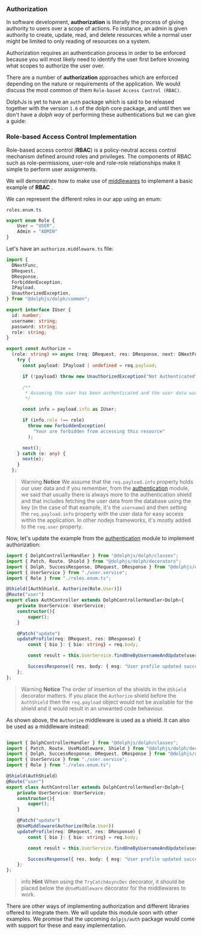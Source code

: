 ### Authorization

In software development, **authorization** is literally the process of giving authority to users over a scope of actions. Fo instance, an admin is given authority to create, update, read, and delete resources while a normal user might be limited to only reading of resources on a system.

Authorization requires an authentication process in order to be enforced because you will most likely need to identify the user first before knowing what scopes to authorize the user over.

There are a number of **authorization** approaches which are enforced depending on the nature or requirements of the application. We would discuss the most common of them `Role-based Access Control (RBAC)`.

DolphJs is yet to have an `auth` package which is said to be released together with the version `1.6` of the dolph core package, and until then we don't have  a  *dolph way* of performing these authentications but we can give a guide:


### Role-based Access Control Implementation

Role-based access control (**RBAC**) is a policy-neutral access control mechanism defined around roles and privileges. The components of RBAC such as role-permissions, user-role and role-role relationships make it simple to perform user assignments.

We will demonstrate how to make use of [middlewares](https://docs.dolphjs/middlewares) to implement a basic example of **RBAC** .

We can represent the different roles in our app using an enum:

`roles.enum.ts`

```typescript
export enum Role {
    User = "USER",
    Admin = "ADMIN"
}
```

Let's have an `authorize.middleware.ts` file:

```typescript
import {
  DNextFunc,
  DRequest,
  DResponse,
  ForbiddenException,
  IPayload,
  UnauthorizedException,
} from "@dolphjs/dolph/common";

export interface IUser {
  id: number;
  username: string;
  password: string;
  role: string;
}

export const Authorize =
  (role: string) => async (req: DRequest, res: DResponse, next: DNextFunc) => {
    try {
      const payload: IPayload | undefined = req.payload;

      if (!payload) throw new UnauthorizedException("Not Authenticated");

      /**
       * Assuming the user has been authenticated and the user data was passed to the `payload.info` property
       */

      const info = payload.info as IUser;

      if (info.role !== role)
        throw new ForbiddenException(
          "Your are forbidden from accessing this resource"
        );

      next();
    } catch (e: any) {
      next(e);
    }
  };

```

> Warning **Notice** We assume that the `req.payload.info` property holds our user data and if you remember, from the [authentication](https://dolphjs.com/authentication) module, we said that usually there is always more to the authentication shield and that includes fetching the user data from the database using the key (in the case of that example, it's the `username`) and then setting the `req.payload.info` property with the user data for easy access within the application. In other nodejs frameworks, it's mostly added to the `req.user` property.

Now, let's update the example from the [authentication](https://dolphjs.com/authentication)  module to implement authorization:

```typescript
import { DolphControllerHandler } from "@dolphjs/dolph/classes";
import { Patch, Route, Shield } from "@dolphjs/dolph/decorators";
import { Dolph, SuccessResponse, DRequest, DResponse } from "@dolphjs/dolph/common";
import { UserService } from "./user.service";
import { Role } from "./roles.enum.ts";

@Shield([AuthShield, Authorize(Role.User)])
@Route("user")
export class AuthController extends DolphControllerHandler<Dolph>{
    private UserService: UserService;
    constructor(){
        super();
    }

    @Patch("update")
    updateProfile(req: DRequest, res: DResponse) {
        const { bio }: { bio: string} = req.body;

        const result = this.UserService.findOneByUsernameAndUpdate(user.sub, bio);

        SuccessResponse({ res, body: { msg: "User profile updated successfully", data: result } });
    };
};
```

> Warning **Notice** The order of insertion of the shields in the `@Shield` decorator matters. If you place the `Authorize` shield before the `AuthShield` then the `req.payload` object would not be available for the shield and it would result in an unwanted code behaviour.

As shown above, the `Authorize` middleware is used as a shield. It can also be used as a middleware instead:

```typescript

import { DolphControllerHandler } from "@dolphjs/dolph/classes";
import { Patch, Route, UseMiddleware, Shield } from "@dolphjs/dolph/decorators";
import { Dolph, SuccessResponse, DRequest, DResponse } from "@dolphjs/dolph/common";
import { UserService } from "./user.service";
import { Role } from "./roles.enum.ts";

@Shield(AuthShield)
@Route("user")
export class AuthController extends DolphControllerHandler<Dolph>{
    private UserService: UserService;
    constructor(){
        super();
    }

    @Patch("update")
    @UseMiddleware(Authorize(Role.User))
    updateProfile(req: DRequest, res: DResponse) {
        const { bio }: { bio: string} = req.body;

        const result = this.UserService.findOneByUsernameAndUpdate(user.sub, bio);

        SuccessResponse({ res, body: { msg: "User profile updated successfully", data: result } });
    };
};
```

> info **Hint** When using the `TryCatchAsyncDec` decorator, it should be placed below the `@UseMiddleware` decorator for the middlewares to work.

There are other ways of implementing authorization and different libraries offered to integrate them. We will update this module soon with other examples. We promise that the upcoming `dolpjs/auth` package would come with support for these and easy implementation.
